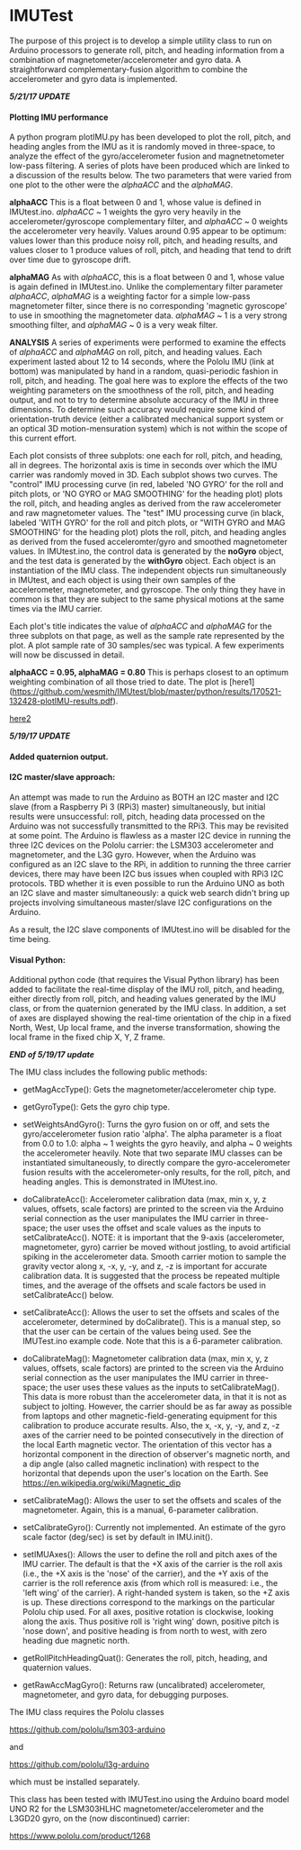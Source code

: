 # IMUTest

The purpose of this project is to develop a simple utility class to run on Arduino processors to generate roll,
pitch, and heading information from a combination of magnetometer/accelerometer and gyro data. A straightforward
complementary-fusion algorithm to combine the accelerometer and gyro data is implemented.

**_5/21/17 UPDATE_**

#### Plotting IMU performance

A python program plotIMU.py has been developed to plot the roll, pitch, and heading angles from the IMU
as it is randomly moved in three-space, to analyze the effect of the gyro/accelerometer fusion and magnetnetometer
low-pass filtering. A series of plots have been produced which are linked to a discussion of the results below. The two 
parameters that were varied from one plot to the other were the *alphaACC* and the *alphaMAG*. 

**alphaACC**  This is a float between 0 and 1, whose value is defined in IMUtest.ino. _alphaACC_ ~ 1 weights the gyro very
heavily in the accelerometer/gyroscope complementary filter, and _alphaACC_ ~ 0 weights the accelerometer very heavily. Values
around 0.95 appear to be optimum: values lower than this produce noisy roll, pitch, and heading results, and values closer to 1 
produce values of roll, pitch, and heading that tend to drift over time due to gyroscope drift. 

**alphaMAG**  As with *alphaACC*, this is a float between 0 and 1, whose value is again defined in IMUtest.ino. Unlike the 
complementary filter parameter *alphaACC*, *alphaMAG* is a weighting factor for a simple low-pass magnetometer filter, since
there is no corresponding 'magnetic gyroscope' to use in smoothing the magnetometer data. _alphaMAG_ ~ 1 is a very strong
smoothing filter, and _alphaMAG_ ~ 0 is a very weak filter. 

**ANALYSIS** A series of experiments were performed to examine the effects of *alphaACC* and *alphaMAG* on roll, pitch, and heading
values. Each experiment lasted about 12 to 14 seconds, where the Pololu IMU (link at bottom) was manipulated by hand in a random, 
quasi-periodic fashion in roll, pitch, and heading. The goal here was to explore the effects of the two weighting parameters on the
smoothness of the roll, pitch, and heading output, and not to try to determine absolute accuracy of the IMU in three dimensions. To
determine such accuracy would require some kind of orientation-truth device (either a calibrated mechanical support system or an
optical 3D motion-mensuration system) which is not within the scope of this current effort. 

Each plot consists of three subplots: one each for roll, pitch, and heading, all in degrees. The horizontal axis is time in seconds over which the IMU carrier was randomly moved in 3D. Each subplot shows two curves. The "control" IMU processing curve (in red, labeled 'NO GYRO' for the roll and pitch plots, or 'NO GYRO or MAG SMOOTHING' for the heading plot) plots the roll, pitch, and heading angles as derived from the raw accelerometer and raw magnetometer values. The "test" IMU processing curve (in black, labeled 'WITH GYRO' for the roll and pitch plots, or "WITH GYRO and MAG SMOOTHING' for the heading plot) plots the roll, pitch, and heading angles as derived from the fused acceleromter/gyro and smoothed magnetometer values. In IMUtest.ino, the control data is generated by the **noGyro** object, and the test data is generated by the **withGyro** object. Each object is an instantiation of the IMU class. The independent objects run simultaneously in IMUtest, and each object is using their own samples of the accelerometer, magnetometer, and gyroscope. The only thing they have in common is that they are subject to the same physical motions at the same times via the IMU carrier. 

Each plot's title indicates the value of *alphaACC* and *alphaMAG* for the three subplots on that page, as well as the sample rate represented by the plot. A plot sample rate of 30 samples/sec was typical. A few experiments will now be discussed in detail. 

**alphaACC = 0.95, alphaMAG = 0.80** This is perhaps closest to an optimum weighting combination of all those tried to date. The plot is [here1] (https://github.com/wesmith/IMUtest/blob/master/python/results/170521-132428-plotIMU-results.pdf). 

[here2](../master/python/results/170521-132428-plotIMU-results.pdf)



**_5/19/17 UPDATE_**

#### Added quaternion output.

#### I2C master/slave approach:

An attempt was made to run the Arduino as BOTH an I2C master and I2C slave (from a Raspberry Pi 3 (RPi3) master)
simultaneously, but initial results were unsuccessful: roll, pitch, heading data processed on the Arduino was not
successfully transmitted to the RPi3. This may be revisited at some point. The Arduino is flawless as a master I2C
device in running the three I2C devices on the Pololu carrier: the LSM303 accelerometer and magnetometer, and the
L3G gyro. However, when the Arduino was configured as an I2C slave to the RPi, in addition to running the three
carrier devices, there may have been I2C bus issues when coupled with RPi3 I2C protocols. TBD whether it is even
possible to run the Arduino UNO as both an I2C slave and master simultaneously: a quick web search didn't bring up
projects involving simultaneous master/slave I2C configurations on the Arduino.

As a result, the I2C slave components of IMUtest.ino will be disabled for the time being. 


#### Visual Python:

Additional python code (that requires the Visual Python library) has been added to facilitate the real-time
display of the IMU roll, pitch, and heading, either directly from roll, pitch, and heading values generated by the IMU
class, or from the quaternion generated by the IMU class. In addition, a set of axes are displayed showing the
real-time orientation of the chip in a fixed North, West, Up local frame, and the inverse transformation, showing
the local frame in the fixed chip X, Y, Z frame. 


**_END of 5/19/17 update_**


The IMU class includes the following public methods:

- getMagAccType(): Gets the magnetometer/accelerometer chip type.

- getGyroType(): Gets the gyro chip type.

- setWeightsAndGyro(): Turns the gyro fusion on or off, and sets the gyro/accelerometer fusion ratio 'alpha'. The
                       alpha parameter is a float from 0.0 to 1.0: alpha ~ 1 weights the gyro heavily, and alpha ~ 0
		       weights the accelerometer heavily. Note that two separate IMU classes can be instantiated
		       simultaneously, to directly compare the gyro-accelerometer fusion results with the
		       accelerometer-only results, for the roll, pitch, and heading angles. This is demonstrated
		       in IMUtest.ino.  

- doCalibrateAcc(): Accelerometer calibration data (max, min x, y, z values, offsets, scale factors) are printed to
                    the screen via the Arduino serial connection as the user manipulates the IMU carrier in three-space;
		    the user uses the offset and scale values as the inputs to setCalibrateAcc().
		    NOTE: it is important that the 9-axis (accelerometer, magnetometer, gyro) carrier be moved
		    without jostling, to avoid artificial spiking in the accelerometer data. Smooth
		    carrier motion to sample the gravity vector along x, -x, y, -y, and z, -z is important for accurate
		    calibration data. It is suggested that the process be repeated multiple times, and the average of
		    the offsets and scale factors be used in setCalibrateAcc() below. 

- setCalibrateAcc(): Allows the user to set the offsets and scales of the accelerometer, determined by doCalibrate().
                     This is a manual step, so that the user can be certain of the values being used. See the
		     IMUTest.ino example code. Note that this is a 6-parameter calibration. 

- doCalibrateMag(): Magnetometer calibration data (max, min x, y, z values, offsets, scale factors) are printed to
                    the screen via the Arduino serial connection as the user manipulates the IMU carrier in three-space;
		    the user uses these values as the inputs to setCalibrateMag(). This data is more robust than the
		    accelerometer data, in that it is not as subject to jolting. However, the carrier should be as far
		    away as possible from laptops and other magnetic-field-generating equipment for this calibration
		    to produce accurate results. Also, the x, -x, y, -y, and z, -z axes of the carrier need to be
		    pointed consecutively in the direction of the local Earth magnetic vector. The orientation of
		    this vector has a horizontal component in the direction of observer's magnetic north, and
		    a dip angle (also called magnetic inclination) with respect to the horizontal that depends upon
		    the user's location on the Earth. See <https://en.wikipedia.org/wiki/Magnetic_dip>

- setCalibrateMag(): Allows the user to set the offsets and scales of the magnetometer. Again, this is a manual,
                     6-parameter calibration. 

- setCalibrateGyro(): Currently not implemented. An estimate of the gyro scale factor (deg/sec) is set by default
                      in IMU.init(). 

- setIMUAxes(): Allows the user to define the roll and pitch axes of the IMU carrier. The default is that the +X axis
                of the carrier is the roll axis (i.e., the +X axis is the 'nose' of the carrier), and the +Y axis of
		the carrier is the roll reference axis (from which roll is measured: i.e., the 'left wing' of the
		carrier). A right-handed system is taken, so the +Z axis is up. These directions correspond to the
		markings on the particular Pololu chip used. For all axes, positive rotation is clockwise,
		looking along the axis. Thus positive roll is 'right wing' down, positive pitch is 'nose down', and
		positive heading is from north to west, with zero heading due magnetic north. 

- getRollPitchHeadingQuat(): Generates the roll, pitch, heading, and quaternion values. 

- getRawAccMagGyro(): Returns raw (uncalibrated) accelerometer, magnetometer, and gyro data, for debugging purposes.


The IMU class requires the Pololu classes

https://github.com/pololu/lsm303-arduino

and

https://github.com/pololu/l3g-arduino

which must be installed separately. 

This class has been tested with IMUTest.ino using the Arduino board model UNO R2 for the LSM303HLHC
magnetometer/accelerometer and the L3GD20 gyro, on the (now discontinued) carrier:

https://www.pololu.com/product/1268





